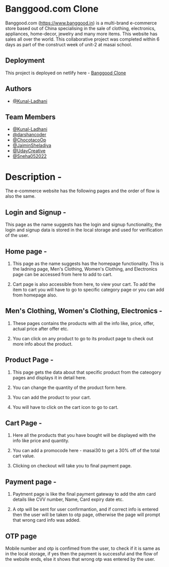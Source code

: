 # Banggood.com Clone

Banggood.com (https://www.banggood.in) is a multi-brand e-commerce store based out of China specialising in the sale of clothing, electronics, appliances, home-decor, jewelry and many more items. This website has sales all over the world. This collaborative project was completed within 6 days as part of the construct week of unit-2 at masai school.

## Deployment

This project is deployed on netlify here - [Banggood Clone](https://banggood-clone-masai.netlify.app/)

## Authors

- [@Kunal-Ladhani](https://github.com/Kunal-Ladhani)


## Team Members

- [@Kunal-Ladhani](https://github.com/Kunal-Ladhani)
- [@darshancoder](https://github.com/darshancoder)
- [@ChocotacoOp](https://github.com/ChocotacoOp)
- [@JaiminSheladiya](https://github.com/JaiminSheladiya)
- [@UdayCreative](https://github.com/UdayCreative)
- [@Sneha052022](https://github.com/Sneha052022)

# Description -

The e-commerce website has the following pages and the order of flow is also the same.

## Login and Signup -

This page as the name suggests has the login and signup functionality, the login and signup data is stored in the local storage and used for verification of the user.

## Home page -

1. This page as the name suggests has the homepage functionality. This is the ladning page, Men's Clothing, Women's Clothing, and Electronics page can be accessed from here to add to cart.

2. Cart page is also accessible from here, to view your cart. To add the item to cart you will have to go to specific category page or you can add from homepage also.

## Men's Clothing, Women's Clothing, Electronics - 

1. These pages contains the products with all the info like, price, offer, actual price after offer etc.

2. You can click on any product to go to its product page to check out more info about the product.

## Product Page - 

1. This page gets the data about that specific product from the cateogory pages and displays it in detail here. 

2. You can change the quantity of the product form here.

3. You can add the product to your cart.

4. You will have to click on the cart icon to go to cart.

## Cart Page - 

1. Here all the products that you have bought will be displayed with the info like price and quantity.

2. You can add a promocode here - masai30 to get a 30% off of the total cart value.

3. Clicking on checkout will take you to final payment page.

## Payment page - 

1. Paytment page is like the final payment gateway to add the atm card details like CVV number, Name,  Card expiry date etc.

2. A otp will be sent for user confirmantion, and if correct info is entered then the user will be taken to otp page, otherwise the page will prompt that wrong card info was added.

## OTP page

Mobile number and otp is confimed from the user, to check if it is same as in the local storage, if yes then the payment is successful and the flow of the website ends, else it shows that wrong otp was entered by the user.

